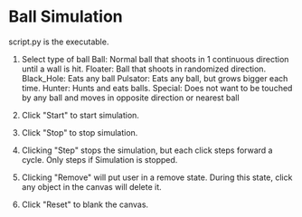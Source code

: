 # Ball Simulation

script.py is the executable.

1. Select type of ball
  Ball: Normal ball that shoots in 1 continuous direction until a wall is hit.
  Floater: Ball that shoots in randomized direction.
  Black_Hole: Eats any ball
  Pulsator: Eats any ball, but grows bigger each time.
  Hunter: Hunts and eats balls.
  Special: Does not want to be touched by any ball and moves in opposite direction or nearest ball
  
2. Click "Start" to start simulation.

3. Click "Stop" to stop simulation.

4. Clicking "Step" stops the simulation, but each click steps forward a cycle. Only steps if Simulation is stopped.

6. Clicking "Remove" will put user in a remove state. During this state, click any object in the canvas will delete it.

5. Click "Reset" to blank the canvas.
